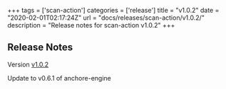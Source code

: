 +++
tags = ['scan-action']
categories = ['release']
title = "v1.0.2"
date = "2020-02-01T02:17:24Z"
url = "docs/releases/scan-action/v1.0.2/"
description = "Release notes for scan-action v1.0.2"
+++

## Release Notes

Version [v1.0.2](https://github.com/anchore/scan-action/releases/tag/v1.0.2)

Update to v0.6.1 of anchore-engine
